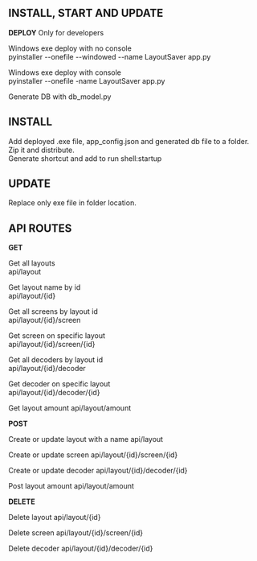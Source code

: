 ## INSTALL, START AND UPDATE

**DEPLOY** 
Only for developers

Windows exe deploy with no console  
pyinstaller --onefile --windowed --name LayoutSaver app.py

Windows exe deploy with console  
pyinstaller --onefile -name LayoutSaver app.py

Generate DB with db_model.py

## INSTALL 
Add deployed .exe file, app_config.json and generated db file to a folder. Zip it and distribute.  
Generate shortcut and add to run shell:startup  

## UPDATE 
Replace only exe file in folder location.  

## API ROUTES

**GET**

Get all layouts  
api/layout

Get layout name by id  
api/layout/{id}

Get all screens by layout id  
api/layout/{id}/screen

Get screen on specific layout  
api/layout/{id}/screen/{id}

Get all decoders by layout id  
api/layout/{id}/decoder

Get decoder on specific layout  
api/layout/{id}/decoder/{id}

Get layout amount
api/layout/amount

**POST**

Create or update layout with a name
api/layout

Create or update screen 
api/layout/{id}/screen/{id}

Create or update decoder 
api/layout/{id}/decoder/{id}

Post layout amount
api/layout/amount

**DELETE**

Delete layout
api/layout/{id}  

Delete screen
api/layout/{id}/screen/{id}  

Delete decoder
api/layout/{id}/decoder/{id}  